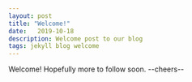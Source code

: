 ```yaml
---
layout: post
title: "Welcome!"
date:   2019-10-18
description: Welcome post to our blog
tags: jekyll blog welcome
---
```


Welcome! Hopefully more to follow soon. --cheers--
